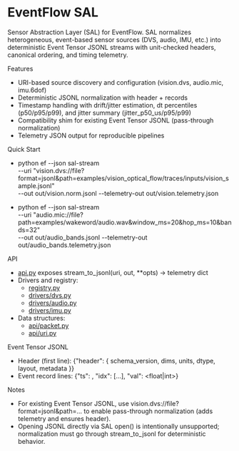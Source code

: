 # EventFlow SAL

Sensor Abstraction Layer (SAL) for EventFlow. SAL normalizes heterogeneous, event-based sensor sources (DVS, audio, IMU, etc.) into deterministic Event Tensor JSONL streams with unit-checked headers, canonical ordering, and timing telemetry.

Features
- URI-based source discovery and configuration (vision.dvs, audio.mic, imu.6dof)
- Deterministic JSONL normalization with header + records
- Timestamp handling with drift/jitter estimation, dt percentiles (p50/p95/p99), and jitter summary (jitter_p50_us/p95/p99)
- Compatibility shim for existing Event Tensor JSONL (pass-through normalization)
- Telemetry JSON output for reproducible pipelines

Quick Start
- python
  ef --json sal-stream \
    --uri "vision.dvs://file?format=jsonl&path=examples/vision_optical_flow/traces/inputs/vision_sample.jsonl" \
    --out out/vision.norm.jsonl --telemetry-out out/vision.telemetry.json

- python
  ef --json sal-stream \
    --uri "audio.mic://file?path=examples/wakeword/audio.wav&window_ms=20&hop_ms=10&bands=32" \
    --out out/audio_bands.jsonl --telemetry-out out/audio_bands.telemetry.json

API
- [api.py](eventflow-sal/api.py) exposes stream_to_jsonl(uri, out, **opts) → telemetry dict
- Drivers and registry:
  - [registry.py](eventflow-sal/eventflow_sal/registry.py)
  - [drivers/dvs.py](eventflow-sal/eventflow_sal/drivers/dvs.py)
  - [drivers/audio.py](eventflow-sal/eventflow_sal/drivers/audio.py)
  - [drivers/imu.py](eventflow-sal/eventflow_sal/drivers/imu.py)
- Data structures:
  - [api/packet.py](eventflow-sal/eventflow_sal/api/packet.py)
  - [api/uri.py](eventflow-sal/eventflow_sal/api/uri.py)

Event Tensor JSONL
- Header (first line): {"header": { schema_version, dims, units, dtype, layout, metadata }}
- Event record lines: {"ts": <us>, "idx": [...], "val": <float|int>}

Notes
- For existing Event Tensor JSONL, use vision.dvs://file?format=jsonl&path=... to enable pass-through normalization (adds telemetry and ensures header).
- Opening JSONL directly via SAL open() is intentionally unsupported; normalization must go through stream_to_jsonl for deterministic behavior.
